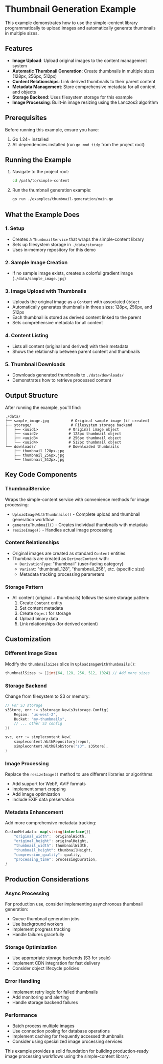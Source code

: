 # Thumbnail Generation Example

This example demonstrates how to use the simple-content library programmatically to upload images and automatically generate thumbnails in multiple sizes.

## Features

- **Image Upload**: Upload original images to the content management system
- **Automatic Thumbnail Generation**: Create thumbnails in multiple sizes (128px, 256px, 512px)
- **Content Relationships**: Link derived thumbnails to their parent content
- **Metadata Management**: Store comprehensive metadata for all content and objects
- **Storage Backend**: Uses filesystem storage for this example
- **Image Processing**: Built-in image resizing using the Lanczos3 algorithm

## Prerequisites

Before running this example, ensure you have:

1. Go 1.24+ installed
2. All dependencies installed (run `go mod tidy` from the project root)

## Running the Example

1. Navigate to the project root:
   ```bash
   cd /path/to/simple-content
   ```

2. Run the thumbnail generation example:
   ```bash
   go run ./examples/thumbnail-generation/main.go
   ```

## What the Example Does

### 1. Setup
- Creates a `ThumbnailService` that wraps the simple-content library
- Sets up filesystem storage in `./data/storage`
- Uses in-memory repository for this demo

### 2. Sample Image Creation
- If no sample image exists, creates a colorful gradient image (`./data/sample_image.jpg`)

### 3. Image Upload with Thumbnails
- Uploads the original image as a `Content` with associated `Object`
- Automatically generates thumbnails in three sizes: 128px, 256px, and 512px
- Each thumbnail is stored as derived content linked to the parent
- Sets comprehensive metadata for all content

### 4. Content Listing
- Lists all content (original and derived) with their metadata
- Shows the relationship between parent content and thumbnails

### 5. Thumbnail Downloads
- Downloads generated thumbnails to `./data/downloads/`
- Demonstrates how to retrieve processed content

## Output Structure

After running the example, you'll find:

```
./data/
├── sample_image.jpg          # Original sample image (if created)
├── storage/                  # Filesystem storage backend
│   ├── <uuid1>              # Original image object
│   ├── <uuid2>              # 128px thumbnail object
│   ├── <uuid3>              # 256px thumbnail object
│   └── <uuid4>              # 512px thumbnail object
└── downloads/               # Downloaded thumbnails
    ├── thumbnail_128px.jpg
    ├── thumbnail_256px.jpg
    └── thumbnail_512px.jpg
```

## Key Code Components

### ThumbnailService
Wraps the simple-content service with convenience methods for image processing:
- `UploadImageWithThumbnails()` - Complete upload and thumbnail generation workflow
- `generateThumbnail()` - Creates individual thumbnails with metadata
- `resizeImage()` - Handles actual image processing

### Content Relationships
- Original images are created as standard `Content` entities
- Thumbnails are created as `DerivedContent` with:
  - `DerivationType`: "thumbnail" (user-facing category)
  - `Variant`: "thumbnail_128", "thumbnail_256", etc. (specific size)
  - Metadata tracking processing parameters

### Storage Pattern
- All content (original + thumbnails) follows the same storage pattern:
  1. Create `Content` entity
  2. Set content metadata
  3. Create `Object` for storage
  4. Upload binary data
  5. Link relationships (for derived content)

## Customization

### Different Image Sizes
Modify the `thumbnailSizes` slice in `UploadImageWithThumbnails()`:
```go
thumbnailSizes := []int{64, 128, 256, 512, 1024} // Add more sizes
```

### Storage Backend
Change from filesystem to S3 or memory:
```go
// For S3 storage
s3Store, err := s3storage.New(s3storage.Config{
    Region: "us-west-2",
    Bucket: "my-thumbnails",
    // ... other S3 config
})

svc, err := simplecontent.New(
    simplecontent.WithRepository(repo),
    simplecontent.WithBlobStore("s3", s3Store),
)
```

### Image Processing
Replace the `resizeImage()` method to use different libraries or algorithms:
- Add support for WebP, AVIF formats
- Implement smart cropping
- Add image optimization
- Include EXIF data preservation

### Metadata Enhancement
Add more comprehensive metadata tracking:
```go
CustomMetadata: map[string]interface{}{
    "original_width":  originalWidth,
    "original_height": originalHeight,
    "thumbnail_width": thumbnailWidth,
    "thumbnail_height": thumbnailHeight,
    "compression_quality": quality,
    "processing_time": processingDuration,
}
```

## Production Considerations

### Async Processing
For production use, consider implementing asynchronous thumbnail generation:
- Queue thumbnail generation jobs
- Use background workers
- Implement progress tracking
- Handle failures gracefully

### Storage Optimization
- Use appropriate storage backends (S3 for scale)
- Implement CDN integration for fast delivery
- Consider object lifecycle policies

### Error Handling
- Implement retry logic for failed thumbnails
- Add monitoring and alerting
- Handle storage backend failures

### Performance
- Batch process multiple images
- Use connection pooling for database operations
- Implement caching for frequently accessed thumbnails
- Consider using specialized image processing services

This example provides a solid foundation for building production-ready image processing workflows using the simple-content library.